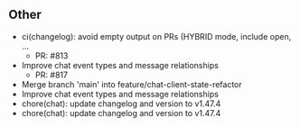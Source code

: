 ## Other

- ci(changelog): avoid empty output on PRs (HYBRID mode, include open, …
   - PR: #813
- Improve chat event types and message relationships
   - PR: #817
- Merge branch 'main' into feature/chat-client-state-refactor
- Improve chat event types and message relationships
- chore(chat): update changelog and version to v1.47.4
- chore(chat): update changelog and version to v1.47.4

